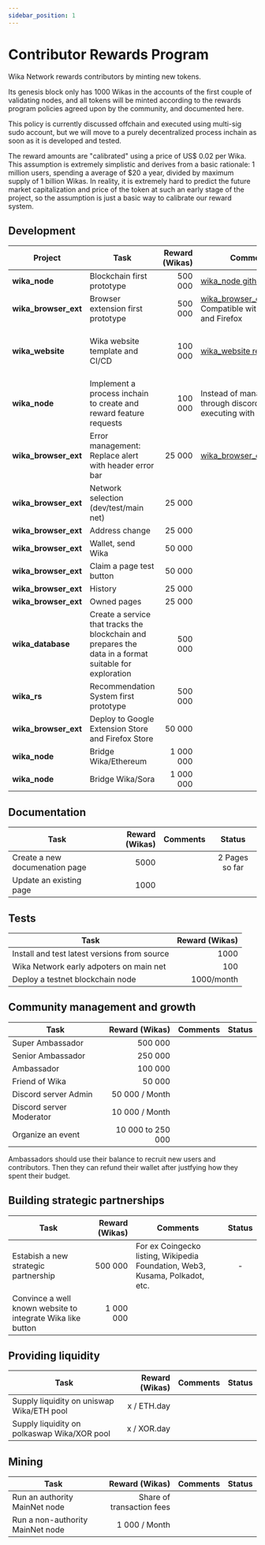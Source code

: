 ```yaml
---
sidebar_position: 1
---
```


# Contributor Rewards Program

Wika Network rewards contributors by minting new tokens. 

Its genesis block only has 1000 Wikas in the accounts of the first couple of validating nodes, 
and all tokens will be minted according to the rewards program policies agreed upon by the community, 
and documented here.

This policy is currently discussed offchain and executed using multi-sig sudo account, 
but we will move to a purely decentralized process inchain as soon as it is developed and tested.

The reward amounts are "calibrated" using a price of US$ 0.02 per Wika. 
This assumption is extremely simplistic and derives from a basic rationale: 1 million users, spending a average of $20 a year, 
divided by maximum supply of 1 billion Wikas.
In reality, it is extremely hard to predict the future market capitalization and price of the token at such an early stage of the project, 
so the assumption is just a basic way to calibrate our reward system.


## Development

Project | Task | Reward (Wikas)| Comments | Status |
|-------|------|--------------:|----------|:------:|
| **wika_node** | Blockchain first prototype | 500 000 | [wika_node github repo](https://github.com/randombishop/wika_node) | Done
| **wika_browser_ext** | Browser extension first prototype | 500 000 | [wika_browser_ext repo](https://github.com/randombishop/wika_browser_ext) <br />Compatible with Chrome and Firefox | Done 
| **wika_website** | Wika website template and CI/CD | 100 000 | [wika_website repo](https://github.com/randombishop/wika_website) | 80% completed, needs final hosting and CI/CD. 
| **wika_node** | Implement a process inchain to create and reward feature requests | 100 000 | Instead of managing this through discord and executing with Sudo | -
| **wika_browser_ext** | Error management: Replace alert with header error bar | 25 000 | [wika_browser_ext/issues/1](https://github.com/randombishop/wika_browser_ext/issues/1) | -
| **wika_browser_ext** | Network selection (dev/test/main net) | 25 000 |  | -
| **wika_browser_ext** | Address change | 25 000 | | -
| **wika_browser_ext** | Wallet, send Wika | 50 000 | | -
| **wika_browser_ext** | Claim a page test button | 50 000 | | -
| **wika_browser_ext** | History | 25 000 | | -
| **wika_browser_ext** | Owned pages | 25 000 |  | -
| **wika_database** | Create a service that tracks the blockchain and prepares the data in a format suitable for exploration | 500 000 |  | -
| **wika_rs** | Recommendation System first prototype | 500 000 |  | -
| **wika_browser_ext** | Deploy to Google Extension Store and Firefox Store | 50 000 |  | -
| **wika_node** | Bridge Wika/Ethereum | 1 000 000 |  | -
| **wika_node** | Bridge Wika/Sora | 1 000 000 |  | -


## Documentation

| Task | Reward (Wikas)| Comments | Status |
|------|--------------:|----------|:------:|
| Create a new documenation page | 5000 | | 2 Pages so far
| Update an existing page | 1000 | | 



## Tests

| Task | Reward (Wikas)| 
|------|--------------:|
| Install and test latest versions from source | 1000 
| Wika Network early adpoters on main net| 100 
| Deploy a testnet blockchain node | 1000/month 


## Community management and growth

| Task | Reward (Wikas)| Comments | Status |
|------|--------------:|----------|:------:|
| Super Ambassador | 500 000 |  |  
| Senior Ambassador | 250 000 | 
| Ambassador | 100 000 |
| Friend of Wika | 50 000 |
| Discord server Admin | 50 000 / Month
| Discord server Moderator | 10 000 / Month
| Organize an event | 10 000 to 250 000

Ambassadors should use their balance to recruit new users and contributors. 
Then they can refund their wallet after justfying how they spent their budget.



## Building strategic partnerships

| Task | Reward (Wikas)| Comments | Status |
|------|--------------:|----------|:------:|
| Estabish a new strategic partnership | 500 000 | For ex Coingecko listing, Wikipedia Foundation, Web3, Kusama, Polkadot, etc. | -
| Convince a well known website to integrate Wika like button | 1 000 000
 


## Providing liquidity

| Task | Reward (Wikas)| Comments | Status |
|------|--------------:|----------|:------:|
| Supply liquidity on uniswap Wika/ETH pool | x / ETH.day | 
| Supply liquidity on polkaswap Wika/XOR pool | x / XOR.day | 



## Mining

| Task | Reward (Wikas)| Comments | Status |
|------|--------------:|----------|:------:|
| Run an authority MainNet node | Share of transaction fees | 
| Run a non-authority MainNet node | 1 000 / Month | 

